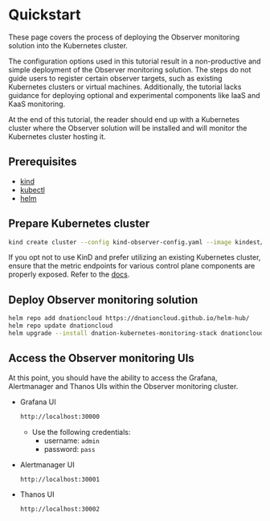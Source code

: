 # Quickstart

These page covers the process of deploying the Observer monitoring solution
into the Kubernetes cluster.

The configuration options used in this tutorial result in a non-productive and simple
deployment of the Observer monitoring solution. The steps do not guide users to register
certain observer targets, such as existing Kubernetes clusters or virtual machines.
Additionally, the tutorial lacks guidance for deploying optional and experimental components
like IaaS and KaaS monitoring. 

At the end of this tutorial, the reader should end up with a Kubernetes cluster where the Observer solution will
be installed and will monitor the Kubernetes cluster hosting it.

## Prerequisites

- [kind](https://kind.sigs.k8s.io/)
- [kubectl](https://kubernetes.io/docs/reference/kubectl/)
- [helm](https://helm.sh/)

## Prepare Kubernetes cluster

```bash
kind create cluster --config kind-observer-config.yaml --image kindest/node:v1.27.3 --name observer
```

If you opt not to use KinD and prefer utilizing an existing Kubernetes cluster,
ensure that the metric endpoints for various control plane components are properly exposed.
Refer to the [docs](https://dnationcloud.github.io/kubernetes-monitoring/helpers/FAQ/#kubernetes-monitoring-shows-or-0-state-for-some-control-plane-components-are-control-plane-components-working-correctly).

## Deploy Observer monitoring solution

```bash
helm repo add dnationcloud https://dnationcloud.github.io/helm-hub/
helm repo update dnationcloud
helm upgrade --install dnation-kubernetes-monitoring-stack dnationcloud/dnation-kubernetes-monitoring-stack -f values-observer.yaml
```

## Access the Observer monitoring UIs

At this point, you should have the ability to access the Grafana, Alertmanager and Thanos UIs
within the Observer monitoring cluster.

- Grafana UI
  ```bash
  http://localhost:30000
  ```
  - Use the following credentials:
    - username: `admin`
    - password: `pass`

- Alertmanager UI
  ```bash
  http://localhost:30001
  ```

- Thanos UI
  ```bash
  http://localhost:30002
  ```
